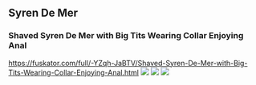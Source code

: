 ## Syren De Mer
### Shaved Syren De Mer with Big Tits Wearing Collar Enjoying Anal
https://fuskator.com/full/-YZqh-JaBTV/Shaved-Syren-De-Mer-with-Big-Tits-Wearing-Collar-Enjoying-Anal.html
![](https://i9.fuskator.com/large/-YZqh-JaBTV/Shaved-Syren-De-Mer-with-Big-Tits-Wearing-Collar-Enjoying-Anal-3.jpg)
![](https://i9.fuskator.com/large/-YZqh-JaBTV/Shaved-Syren-De-Mer-with-Big-Tits-Wearing-Collar-Enjoying-Anal-4.jpg)
![](https://i9.fuskator.com/large/-YZqh-JaBTV/Shaved-Syren-De-Mer-with-Big-Tits-Wearing-Collar-Enjoying-Anal-5.jpg)

